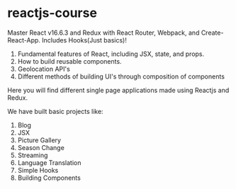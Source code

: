 # reactjs-course

Master React v16.6.3 and Redux with React Router, Webpack, and Create-React-App. Includes Hooks(Just basics)!

1. Fundamental features of React, including JSX, state, and props.
2. How to build reusable components.
3. Geolocation API's
4. Different methods of building UI's through composition of components

Here you will find different single page applications made using Reactjs and Redux.

We have built basic projects like:
1. Blog
2. JSX
3. Picture Gallery
4. Season Change
5. Streaming
6. Language Translation
7. Simple Hooks 
8. Building Components
